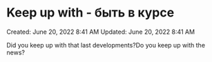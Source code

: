 # Keep up with - быть в курсе

Created: June 20, 2022 8:41 AM
Updated: June 20, 2022 8:41 AM

Did you keep up with that last developments?Do you keep up with the news?